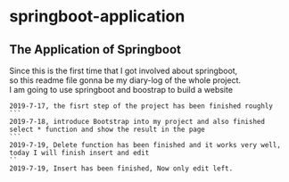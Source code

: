 





# springboot-application
## The Application of Springboot

    
     
     

Since this is the first time that I got involved about springboot,<br> so this readme file gonna be my diary-log of the whole project.<br>
I am going to use springboot and boostrap to build a website

    2019-7-17, the fisrt step of the project has been finished roughly
    ```
    2019-7-18, introduce Bootstrap into my project and also finished select * function and show the result in the page
    ```
    2019-7-19, Delete function has been finished and it works very well, today I will finish insert and edit
    ``
    2019-7-19, Insert has been finished, Now only edit left.
